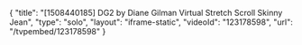 {
    "title": "[1508440185] DG2 by Diane Gilman Virtual Stretch Scroll Skinny Jean",
    "type": "solo",
    "layout": "iframe-static",
    "videoId": "123178598",
    "url": "\/tvpembed\/123178598"
}